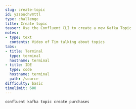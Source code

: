 ```yaml
---
slug: create-topic
id: yzsouchvmttl
type: challenge
title: Create topic
teaser: Use the Confluent CLI to create a new Kafka Topic 
notes:
- type: text
  contents: Video of Tim talking about topics 
tabs:
- title: Terminal
  type: terminal
  hostname: terminal
- title: IDE
  type: code
  hostname: terminal
  path: /source
difficulty: basic
timelimit: 600
---
```


```
confluent kafka topic create purchases
```
